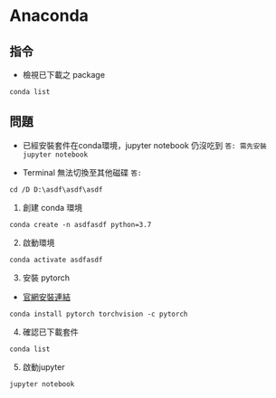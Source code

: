 # Anaconda

## 指令
* 檢視已下載之 package
```
conda list
```

## 問題
* 已經安裝套件在conda環境，jupyter notebook 仍沒吃到
`答: 需先安裝 jupyter notebook`

* Terminal 無法切換至其他磁碟
`答:`
```
cd /D D:\asdf\asdf\asdf
```

1. 創建 conda 環境
```
conda create -n asdfasdf python=3.7
```

2. 啟動環境
```
conda activate asdfasdf
```

3. 安裝 pytorch
* [官網安裝連結](https://pytorch.org/)
```
conda install pytorch torchvision -c pytorch
```

4. 確認已下載套件

```
conda list
```

5. 啟動jupyter
``` 
jupyter notebook
```

